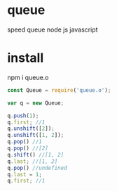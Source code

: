# queue
speed queue node js javascript

# install
npm i queue.o

```js
const Queue = require('queue.o');

var q = new Queue;

q.push(1);
q.first; //1
q.unshift([2]);
q.unshift([1, 2]);
q.pop() //1
q.pop() //[2]
q.shift() //[1, 2]
q.last; //[1, 2]
q.pop() //undefined
q.last = 1;
q.first; //1
```
